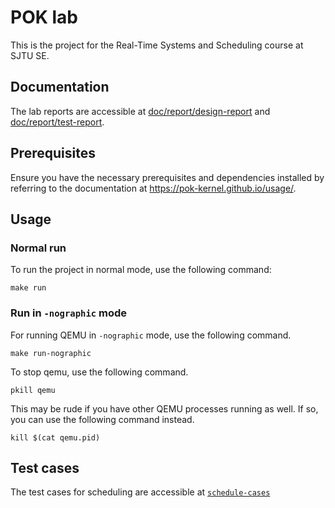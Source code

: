 # POK lab

This is the project for the Real-Time Systems and Scheduling course at SJTU SE.

## Documentation

The lab reports are accessible at [doc/report/design-report](doc/report/design-report) and [doc/report/test-report](doc/report/test-report).

## Prerequisites

Ensure you have the necessary prerequisites and dependencies installed by referring to the documentation at https://pok-kernel.github.io/usage/.

## Usage

### Normal run
To run the project in normal mode, use the following command:
```
make run
```

### Run in `-nographic` mode

For running QEMU in `-nographic` mode, use the following command.
```
make run-nographic
```

To stop qemu, use the following command.
```
pkill qemu
```
This may be rude if you have other QEMU processes running as well. If so, you can use the following command instead.
```
kill $(cat qemu.pid)
```

## Test cases

The test cases for scheduling are accessible at [`schedule-cases`](schedule-cases/)
